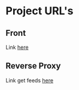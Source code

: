 # Project URL's

## Front

Link [here](http://a54853785d72445f0990343754f161ed-115997bd76bebde4.elb.us-west-2.amazonaws.com/)

## Reverse Proxy

Link get feeds [here](http://a54853785d72445f0990343754f161ed-115997bd76bebde4.elb.us-west-2.amazonaws.com/api/v0/feed)